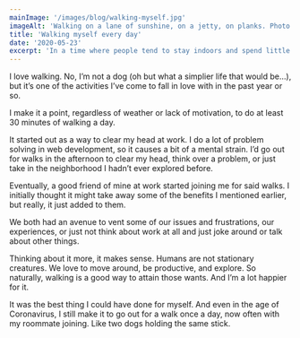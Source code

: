 ```yaml
---
mainImage: '/images/blog/walking-myself.jpg'
imageAlt: 'Walking on a lane of sunshine, on a jetty, on planks. Photo by Frank Busch on Unsplash.'
title: 'Walking myself every day'
date: '2020-05-23'
excerpt: 'In a time where people tend to stay indoors and spend little time outside (or have no choice cause of a particular virus), why is this guy going out for daily 30 minute walks?'
---
```


I love walking. No, I’m not a dog (oh but what a simplier life that would be…), but it’s one of the activities I’ve come to fall in love with in the past year or so.

I make it a point, regardless of weather or lack of motivation, to do at least 30 minutes of walking a day.

It started out as a way to clear my head at work. I do a lot of problem solving in web development, so it causes a bit of a mental strain. I’d go out for walks in the afternoon to clear my head, think over a problem, or just take in the neighborhood I hadn’t ever explored before.

Eventually, a good friend of mine at work started joining me for said walks. I initially thought it might take away some of the benefits I mentioned earlier, but really, it just added to them.

We both had an avenue to vent some of our issues and frustrations, our experiences, or just not think about work at all and just joke around or talk about other things.

Thinking about it more, it makes sense. Humans are not stationary creatures. We love to move around, be productive, and explore. So naturally, walking is a good way to attain those wants. And I’m a lot happier for it.

It was the best thing I could have done for myself. And even in the age of Coronavirus, I still make it to go out for a walk once a day, now often with my roommate joining. Like two dogs holding the same stick.